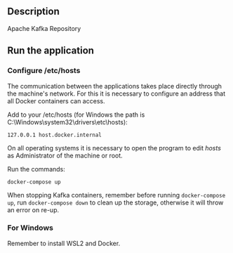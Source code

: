 ## Description

Apache Kafka Repository

## Run the application

### Configure /etc/hosts

The communication between the applications takes place directly through the machine's network.
For this it is necessary to configure an address that all Docker containers can access.

Add to your /etc/hosts (for Windows the path is C:\Windows\system32\drivers\etc\hosts):
```
127.0.0.1 host.docker.internal
```
On all operating systems it is necessary to open the program to edit *hosts* as Administrator of the machine or root.

Run the commands:

```
docker-compose up
```

When stopping Kafka containers, remember before running `docker-compose up`, run `docker-compose down` to clean up the storage, otherwise it will throw an error on re-up.

### For Windows

Remember to install WSL2 and Docker.